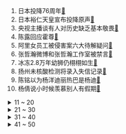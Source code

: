 1. 日本投降76周年[:link:](https://s.weibo.com/weibo?q=%23日本投降76周年%23&Refer=top)
2. 日本裕仁天皇宣布投降原声[:link:](https://s.weibo.com/weibo?q=%23日本裕仁天皇宣布投降原声%23&Refer=top)
3. 央视主播谈有人对历史缺乏基本敬畏[:link:](https://s.weibo.com/weibo?q=%23央视主播谈有人对历史缺乏基本敬畏%23&Refer=top)
4. 陈露回应霍尊[:link:](https://s.weibo.com/weibo?q=%23陈露回应霍尊%23&Refer=top)
5. 阿里女员工被侵害案六大待解疑问[:link:](https://s.weibo.com/weibo?q=%23阿里女员工被侵害案六大待解疑问%23&Refer=top)
6. 张哲瀚微博和张哲瀚工作室被禁言[:link:](https://s.weibo.com/weibo?q=%23张哲瀚微博和张哲瀚工作室被禁言%23&Refer=top)
7. 冰冻2.8万年幼狮仍栩栩如生[:link:](https://s.weibo.com/weibo?q=%23冰冻2.8万年幼狮仍栩栩如生%23&Refer=top)
8. 扬州未核酸检测将录入失信记录[:link:](https://s.weibo.com/weibo?q=%23扬州未核酸检测将录入失信记录%23&Refer=top)
9. 陈铭以为杨洋迪丽热巴是杨迪[:link:](https://s.weibo.com/weibo?q=%23陈铭以为杨洋迪丽热巴是杨迪%23&Refer=top)
10. 杨倩说小时候羡慕别人有假期[:link:](https://s.weibo.com/weibo?q=%23杨倩说小时候羡慕别人有假期%23&Refer=top)
<details>
<summary>11 ~ 20</summary>

11. 红娘说男士择偶永远要求年轻漂亮[:link:](https://s.weibo.com/weibo?q=%23红娘说男士择偶永远要求年轻漂亮%23&Refer=top)
12. 李柄熹晒和张雨绮视频截图[:link:](https://s.weibo.com/weibo?q=%23李柄熹晒和张雨绮视频截图%23&Refer=top)
13. 王一博对布布是真爱[:link:](https://s.weibo.com/weibo?q=%23王一博对布布是真爱%23&Refer=top)
14. 95后北大学子还是非遗传承人[:link:](https://s.weibo.com/weibo?q=%2395后北大学子还是非遗传承人%23&Refer=top)
15. 一诺状态[:link:](https://s.weibo.com/weibo?q=%23一诺状态%23&Refer=top)
16. 吕明星方天宇在一起[:link:](https://s.weibo.com/weibo?q=%23吕明星方天宇在一起%23&Refer=top)
17. 连锁品牌创始人驾驶蔚来ES8车祸逝世[:link:](https://s.weibo.com/weibo?q=%23连锁品牌创始人驾驶蔚来ES8车祸逝世%23&Refer=top)
18. 海地地震已至304人死亡[:link:](https://s.weibo.com/weibo?q=%23海地地震已至304人死亡%23&Refer=top)
19. 快乐大本营预告[:link:](https://s.weibo.com/weibo?q=%23快乐大本营预告%23&Refer=top)
20. 日本重症新冠患者遭百家医院拒收[:link:](https://s.weibo.com/weibo?q=%23日本重症新冠患者遭百家医院拒收%23&Refer=top)
</details>
<details>
<summary>21 ~ 30</summary>

21. 霍尊发文告别演艺工作[:link:](https://s.weibo.com/weibo?q=%23霍尊发文告别演艺工作%23&Refer=top)
22. 江宏杰 新恋情[:link:](https://s.weibo.com/weibo?q=%23江宏杰%20新恋情%23&Refer=top)
23. 兔子暴力[:link:](https://s.weibo.com/weibo?q=%23兔子暴力%23&Refer=top)
24. 黄子韬 舍不得萌探舍不得所有人[:link:](https://s.weibo.com/weibo?q=%23黄子韬%20舍不得萌探舍不得所有人%23&Refer=top)
25. 王一博叶音动作同步率[:link:](https://s.weibo.com/weibo?q=%23王一博叶音动作同步率%23&Refer=top)
26. 中韩共同抗日纪念展在韩举行[:link:](https://s.weibo.com/weibo?q=%23中韩共同抗日纪念展在韩举行%23&Refer=top)
27. 男生七夕送女友亲手种的向日葵[:link:](https://s.weibo.com/weibo?q=%23男生七夕送女友亲手种的向日葵%23&Refer=top)
28. 他们在用余生等待道歉[:link:](https://s.weibo.com/weibo?q=%23他们在用余生等待道歉%23&Refer=top)
29. 于途乔晶晶甜蜜比心[:link:](https://s.weibo.com/weibo?q=%23于途乔晶晶甜蜜比心%23&Refer=top)
30. 杨倩说要带全红婵去抓娃娃[:link:](https://s.weibo.com/weibo?q=%23杨倩说要带全红婵去抓娃娃%23&Refer=top)
</details>
<details>
<summary>31 ~ 40</summary>

31. 杨倩说保研和奖牌无关[:link:](https://s.weibo.com/weibo?q=%23杨倩说保研和奖牌无关%23&Refer=top)
32. 如何看待女性婚恋自由[:link:](https://s.weibo.com/weibo?q=%23如何看待女性婚恋自由%23&Refer=top)
33. 江西赣州一份进口榴莲外包装检出阳性[:link:](https://s.weibo.com/weibo?q=%23江西赣州一份进口榴莲外包装检出阳性%23&Refer=top)
34. 施廷懋的宝藏歌单[:link:](https://s.weibo.com/weibo?q=%23施廷懋的宝藏歌单%23&Refer=top)
35. 张哲瀚作品 下架[:link:](https://s.weibo.com/weibo?q=%23张哲瀚作品%20下架%23&Refer=top)
36. 福建漳州17人落水11人死亡[:link:](https://s.weibo.com/weibo?q=%23福建漳州17人落水11人死亡%23&Refer=top)
37. 林依轮戴孟美岐假发片自拍[:link:](https://s.weibo.com/weibo?q=%23林依轮戴孟美岐假发片自拍%23&Refer=top)
38. 扫黑风暴[:link:](https://s.weibo.com/weibo?q=%23扫黑风暴%23&Refer=top)
39. 塔利班称攻占阿富汗过半省会城市[:link:](https://s.weibo.com/weibo?q=%23塔利班称攻占阿富汗过半省会城市%23&Refer=top)
40. 当舞蹈遇见中华传统文化[:link:](https://s.weibo.com/weibo?q=%23当舞蹈遇见中华传统文化%23&Refer=top)
</details>
<details>
<summary>41 ~ 50</summary>

41. 大学生抗疫情侣的红马甲情侣装[:link:](https://s.weibo.com/weibo?q=%23大学生抗疫情侣的红马甲情侣装%23&Refer=top)
42. 太行山下600亩女娲补天稻田画[:link:](https://s.weibo.com/weibo?q=%23太行山下600亩女娲补天稻田画%23&Refer=top)
43. 丈夫去世婆婆独吞百万赔款获刑[:link:](https://s.weibo.com/weibo?q=%23丈夫去世婆婆独吞百万赔款获刑%23&Refer=top)
44. 央视揭快递理赔骗局[:link:](https://s.weibo.com/weibo?q=%23央视揭快递理赔骗局%23&Refer=top)
45. 荣耀夫妇一起看烟花[:link:](https://s.weibo.com/weibo?q=%23荣耀夫妇一起看烟花%23&Refer=top)
46. 扬州12人防疫不力被处理[:link:](https://s.weibo.com/weibo?q=%23扬州12人防疫不力被处理%23&Refer=top)
47. 王冰冰好甜[:link:](https://s.weibo.com/weibo?q=%23王冰冰好甜%23&Refer=top)
48. 为不能忘却的纪念[:link:](https://s.weibo.com/weibo?q=%23为不能忘却的纪念%23&Refer=top)
49. 海地进入国家紧急状态[:link:](https://s.weibo.com/weibo?q=%23海地进入国家紧急状态%23&Refer=top)
50. 江苏中小学今秋开学后推行5加2课后服务[:link:](https://s.weibo.com/weibo?q=%23江苏中小学今秋开学后推行5加2课后服务%23&Refer=top)
</details>